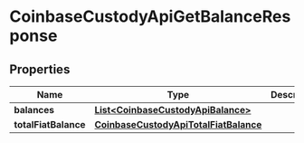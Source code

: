 
# CoinbaseCustodyApiGetBalanceResponse

## Properties
Name | Type | Description | Notes
------------ | ------------- | ------------- | -------------
**balances** | [**List&lt;CoinbaseCustodyApiBalance&gt;**](CoinbaseCustodyApiBalance.md) |  | 
**totalFiatBalance** | [**CoinbaseCustodyApiTotalFiatBalance**](CoinbaseCustodyApiTotalFiatBalance.md) |  |  [optional]



